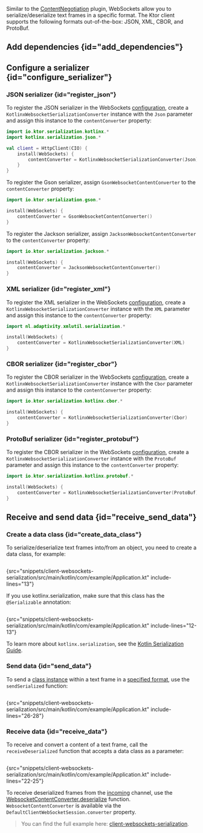 [//]: # (title: WebSockets serialization)

<show-structure for="chapter" depth="2"/>

<tldr>
<var name="example_name" value="client-websockets-serialization"/>
<include from="lib.topic" element-id="download_example"/>
</tldr>

Similar to the [ContentNegotiation](serialization-client.md) plugin, WebSockets allow you to serialize/deserialize text frames in a specific format. The Ktor client supports the following formats out-of-the-box: JSON, XML, CBOR, and ProtoBuf.

## Add dependencies {id="add_dependencies"}

<include from="serialization.md" element-id="serialization_dependency"/>

## Configure a serializer {id="configure_serializer"}

### JSON serializer {id="register_json"}

<tabs group="json-libraries">
<tab title="kotlinx.serialization" group-key="kotlinx">

To register the JSON serializer in the WebSockets [configuration](websocket_client.md#install_plugin), create a `KotlinxWebsocketSerializationConverter` instance with the `Json` parameter and assign this instance to the `contentConverter` property:

```kotlin
import io.ktor.serialization.kotlinx.*
import kotlinx.serialization.json.*

val client = HttpClient(CIO) {
    install(WebSockets) {
        contentConverter = KotlinxWebsocketSerializationConverter(Json)
    }
}
```

</tab>
<tab title="Gson" group-key="gson">

To register the Gson serializer, assign `GsonWebsocketContentConverter` to the `contentConverter` property:

```kotlin
import io.ktor.serialization.gson.*

install(WebSockets) {
    contentConverter = GsonWebsocketContentConverter()
}
```


</tab>
<tab title="Jackson" group-key="jackson">

To register the Jackson serializer, assign `JacksonWebsocketContentConverter` to the `contentConverter` property:

```kotlin
import io.ktor.serialization.jackson.*

install(WebSockets) {
    contentConverter = JacksonWebsocketContentConverter()
}
```

</tab>
</tabs>

### XML serializer {id="register_xml"}

To register the XML serializer in the WebSockets [configuration](websocket_client.md#install_plugin), create a `KotlinxWebsocketSerializationConverter` instance with the `XML` parameter and assign this instance to the `contentConverter` property:

```kotlin
import nl.adaptivity.xmlutil.serialization.*

install(WebSockets) {
    contentConverter = KotlinxWebsocketSerializationConverter(XML)
}
```

### CBOR serializer {id="register_cbor"}
To register the CBOR serializer in the WebSockets [configuration](websocket_client.md#install_plugin), create a `KotlinxWebsocketSerializationConverter` instance with the `Cbor` parameter and assign this instance to the `contentConverter` property:

```kotlin
import io.ktor.serialization.kotlinx.cbor.*

install(WebSockets) {
    contentConverter = KotlinxWebsocketSerializationConverter(Cbor)
}
```

### ProtoBuf serializer {id="register_protobuf"}
To register the CBOR serializer in the WebSockets [configuration](websocket_client.md#install_plugin), create a `KotlinxWebsocketSerializationConverter` instance with the `ProtoBuf` parameter and assign this instance to the `contentConverter` property:

```kotlin
import io.ktor.serialization.kotlinx.protobuf.*

install(WebSockets) {
    contentConverter = KotlinxWebsocketSerializationConverter(ProtoBuf)
}
```


## Receive and send data {id="receive_send_data"}
### Create a data class {id="create_data_class"}

To serialize/deserialize text frames into/from an object, you need to create a data class, for example:

```kotlin
```
{src="snippets/client-websockets-serialization/src/main/kotlin/com/example/Application.kt" include-lines="13"}

If you use kotlinx.serialization, make sure that this class has the `@Serializable` annotation:

```kotlin
```
{src="snippets/client-websockets-serialization/src/main/kotlin/com/example/Application.kt" include-lines="12-13"}

To learn more about `kotlinx.serialization`, see the [Kotlin Serialization Guide](https://github.com/Kotlin/kotlinx.serialization/blob/master/docs/serialization-guide.md).

### Send data {id="send_data"}

To send a [class instance](#create_data_class) within a text frame in a [specified format](#configure_serializer), use the `sendSerialized` function:

```kotlin
```
{src="snippets/client-websockets-serialization/src/main/kotlin/com/example/Application.kt" include-lines="26-28"}

### Receive data {id="receive_data"}

To receive and convert a content of a text frame, call the `receiveDeserialized` function that accepts a data class as a parameter:

```kotlin
```
{src="snippets/client-websockets-serialization/src/main/kotlin/com/example/Application.kt" include-lines="22-25"}

To receive deserialized frames from the [incoming](websocket_client.md#api-overview) channel, use the [WebsocketContentConverter.deserialize](https://api.ktor.io/ktor-shared/ktor-serialization/io.ktor.serialization/-websocket-content-converter/deserialize.html) function. `WebsocketContentConverter` is available via the `DefaultClientWebSocketSession.converter` property.

> You can find the full example here: [client-websockets-serialization](https://github.com/ktorio/ktor-documentation/tree/%ktor_version%/codeSnippets/snippets/client-websockets-serialization).
